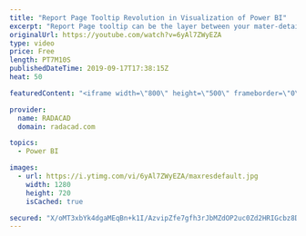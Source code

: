 ```yaml
---
title: "Report Page Tooltip Revolution in Visualization of Power BI"
excerpt: "Report Page tooltip can be the layer between your mater-detail report design. You can customize the tooltip of your Power BI charts using this feature. Download the dataset and read more about it from here: https://radacad.com/report-page-tooltip-revolution-in-visualization-of-power-bi  Learn more about"
originalUrl: https://youtube.com/watch?v=6yAl7ZWyEZA
type: video
price: Free
length: PT7M10S
publishedDateTime: 2019-09-17T17:38:15Z
heat: 50

featuredContent: "<iframe width=\"800\" height=\"500\" frameborder=\"0\" src=\"https://www.youtube.com/embed/6yAl7ZWyEZA\" allow=\"accelerometer; autoplay; encrypted-media; gyroscope; picture-in-picture\" allowfullscreen></iframe>"

provider:
  name: RADACAD
  domain: radacad.com

topics:
  - Power BI

images:
  - url: https://i.ytimg.com/vi/6yAl7ZWyEZA/maxresdefault.jpg
    width: 1280
    height: 720
    isCached: true

secured: "X/oMT3xbYk4dgaMEqBn+k1I/AzvipZfe7gfh3rJbMZdOP2uc0Zd2HRIGcbz8DMDZwQZORDFfro7BIyCrdRoY1H6p2DvV3/vmWFLQm9awbQcni02UYDST4EAhU2VGN1NjlFyHkap2G60PBaM78ADb8eu2auW3qE6rTB7rxmUO7kxWMITrh/ZefdmIV5ZvMLaPTSbKO38ZGjXzI4TZpusmfoJWa0o7g6byBQm0SxkBwHbxifrW/Gjdnj7RFIGV5UbaAw6PaCVY0j0zuEgtIxlZiDixptPFiQqIsyC0/AVmmxRKxBAVlVxwaDRtNS2qSX2xbzBGThp4R7Ffwipe1VpQlujLb+SUSQ4SbUfAKCvCF4rsiF8cLqigXMfZDCn9x7YUVmL49yhnV897ZpyOvdM0tP//5ywHWTj90RqNLUhOQE8=;X5IflVLUTspzgkGZa29ehQ=="
---
```


